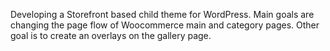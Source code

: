 Developing a Storefront based child theme for WordPress.
Main goals are changing the page flow of Woocommerce main and category pages.  Other goal is to create an overlays on the gallery page.
